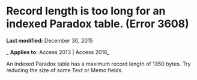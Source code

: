 
# Record length is too long for an indexed Paradox table. (Error 3608)

 **Last modified:** December 30, 2015

 _ **Applies to:** Access 2013 | Access 2016_

An indexed Paradox table has a maximum record length of 1350 bytes. Try reducing the size of some Text or Memo fields.

